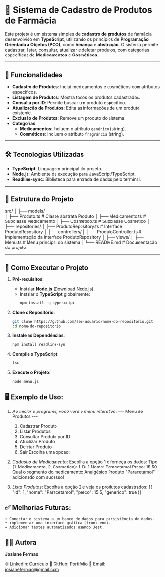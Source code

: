 # 🏥 Sistema de Cadastro de Produtos de Farmácia

Este projeto é um sistema simples de **cadastro de produtos** de farmácia desenvolvido em **TypeScript**, 
utilizando os princípios de **Programação Orientada a Objetos (POO)**, como **herança** e **abstração**. 
O sistema permite cadastrar, listar, consultar, atualizar e deletar produtos, com categorias específicas de **Medicamentos** e **Cosméticos**.

---

## 🚀 **Funcionalidades**

- **Cadastro de Produtos**: Inclui medicamentos e cosméticos com atributos específicos.
- **Listagem de Produtos**: Mostra todos os produtos cadastrados.
- **Consulta por ID**: Permite buscar um produto específico.
- **Atualização de Produtos**: Edita as informações de um produto existente.
- **Exclusão de Produtos**: Remove um produto do sistema.
- **Categorias**:
    - **Medicamentos**: Incluem o atributo `genérico` (string).
    - **Cosméticos**: Incluem o atributo `fragrância` (string).

---

## 🛠️ **Tecnologias Utilizadas**

- **TypeScript**: Linguagem principal do projeto.
- **Node.js**: Ambiente de execução para JavaScript/TypeScript.
- **Readline-sync**: Biblioteca para entrada de dados pelo terminal.

---

## 📂 **Estrutura do Projeto**

src/
│
├── models/              
│   ├── Produto.ts         # Classe abstrata Produto
│   ├── Medicamento.ts     # Subclasse Medicamento
│   ├── Cosmetico.ts       # Subclasse Cosmetico
│
├── repositories/
│   ├── ProdutoRepository.ts  # Interface ProdutoRepository
│
├── controllers/
│   ├── ProdutoController.ts  # Implementação da interface ProdutoRepository
│
├── views/
│   ├── Menu.ts              # Menu principal do sistema
│
└── README.md                # Documentação do projeto


---

## 🔧 **Como Executar o Projeto**

1. **Pré-requisitos**:
   - Instalar **Node.js** ([Download Node.js](https://nodejs.org/)).
   - Instalar o **TypeScript** globalmente:
     ```bash
     npm install -g typescript
     ```

2. **Clone o Repositório**:

   ```bash
   git clone https://github.com/seu-usuario/nome-do-repositorio.git
   cd nome-do-repositorio

3. **Instale as Dependências**:

    ```bash
    npm install readline-syn

4. **Compile o TypeScript**:

    ```bash
    tsc

5. **Execute o Projeto**:

    ```bash
    node menu.js

## 🖥️ **Exemplo de Uso**:
1. *Ao iniciar o programa, você verá o menu interativo*:
    --- Menu de Produtos ---
    1. Cadastrar Produto
    2. Listar Produtos
    3. Consultar Produto por ID
    4. Atualizar Produto
    5. Deletar Produto
    0. Sair
    Escolha uma opcao:

2. *Cadastro de Medicamento*:
    Escolha a opção 1 e forneça os dados:
    Tipo (1-Medicamento, 2-Cosmetico): 1
    ID: 1
    Nome: Paracetamol
    Preco: 15.50
    Qual o segmento do medicamento: Analgésico
    Produto "Paracetamol" adicionado com sucesso!

3. *Lista Produtos*:
    Escolha a opção 2 e veja os produtos cadastrados:
      [{ "id": 1, "nome": "Paracetamol", "preco": 15.5, "generico": true }]


## ✅ **Melhorias Futuras**:
    ➡️ Conectar o sistema a um banco de dados para persistência de dados.
    ➡️ Implementar uma interface gráfica (front-end).
    ➡️ Adicionar testes automatizados usando Jest.


## 👩‍💻 Autora
  **Josiane Fermao**

🌐 LinkedIn: [Currículo](https://www.linkedin.com/in/josiane-fermao/)
🐙 GitHub: [Portifólio](https://github.com/josifermaodev)
📧 Email: josianefermao@gmail.com

